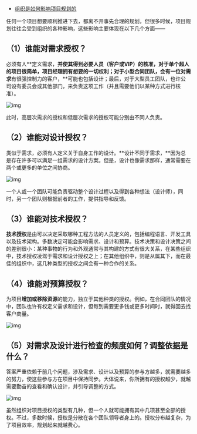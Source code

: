 - [组织是如何影响项目规划的](https://blog.51cto.com/u_15203673/3253932)



任何一个项目想要顺利推进下去，都离不开事先合理的规划，但很多时候，项目规划往往会受到组织的各种影响，这些影响主要体现在以下几个方面——

 

## **（1）谁能对需求授权？**

 

必须有人**定义需求，**并使其得到必要人员（客户或VIP）的核准，对于单个超人的项目很简单，项目经理拥有想要的一切权利；对于小型合同团队，会有一位对需求**有很强控制力的客户，**可能也包括设计；最后，对于大型员工团队，也许公司设有委员会或其他部门，来负责这项工作（并且需要他们以某种方式进行核准）。

![img](https://s4.51cto.com/images/blog/202108/03/5154c1134c547b317396ca350d97c0af.jpg?x-oss-process=image/watermark,size_14,text_QDUxQ1RP5Y2a5a6i,color_FFFFFF,t_100,g_se,x_10,y_10,shadow_20,type_ZmFuZ3poZW5naGVpdGk=)

此时，高层次需求的授权和低层次需求的授权可能分别由不同人负责。

 

## **（2）谁能对设计授权？**

 

类似于需求，必须有人定义关于自身工作的设计。**设计不同于需求，**因为总是存在许多可以满足一组需求的设计方案。但是，设计也像需求那样，通常需要在两个或更多的单位之间协商。

![img](https://s4.51cto.com/images/blog/202108/03/33cb0ee10e0f013b9f8e430521319bb3.jpg?x-oss-process=image/watermark,size_14,text_QDUxQ1RP5Y2a5a6i,color_FFFFFF,t_100,g_se,x_10,y_10,shadow_20,type_ZmFuZ3poZW5naGVpdGk=)

一个人或一个团队可能负责驱动整个设计过程以及得到各种想法（设计师），同时，另一个团队则根据前者的工作，提供指导和反馈。

 

## **（3）谁能对技术授权？**

 

**技术授权**是由可以决定采取哪种工程方法的人员定义的，包括编程语言、开发工具以及技术架构。多数决定可能会影响需求、设计和预算。技术决策和设计决策之间的差别很小：某种事物的行为和外观通常与其构建的方式有很大关系，在某些组织中，技术授权凌驾于需求和设计授权之上；在其他组织中，则是从属其下，而在最佳的组织中，这几种类型的授权之间会有一种合作的关系。

##  

## **（4）谁能对预算授权？**

 

为项目**增加或移除资源**的能力，独立于其他种类的授权。例如，在合同团队的情况中，团队也许有权定义需求和设计，但每到需要更多钱或更多时间时，就得回去找客户商量。

 

![img](https://s4.51cto.com/images/blog/202108/03/5223c8499b987050c09ec740a2faa10f.jpg?x-oss-process=image/watermark,size_14,text_QDUxQ1RP5Y2a5a6i,color_FFFFFF,t_100,g_se,x_10,y_10,shadow_20,type_ZmFuZ3poZW5naGVpdGk=)

## **（5）对需求及设计进行检查的频度如何？调整依据是什么？**

 

答案严重依赖于前几个问题，涉及需求、设计以及预算的参与方越多，就需要越多的努力，使这些参与方在项目中保持同步。大体说来，你所拥有的授权越少，就越需要勤奋的查看和确认设计，并引导调整的方式。

![img](https://s4.51cto.com/images/blog/202108/03/11c723570704e2d18193775ef344450d.jpg?x-oss-process=image/watermark,size_14,text_QDUxQ1RP5Y2a5a6i,color_FFFFFF,t_100,g_se,x_10,y_10,shadow_20,type_ZmFuZ3poZW5naGVpdGk=)

虽然组织对项目授权的类型有几种，但一个人就可能拥有其中几项甚至全部的授权。不过，多数时候，授权是分散在各个团队领导者身上的。授权分布越复杂，为了项目效率，规划起来就越费心。